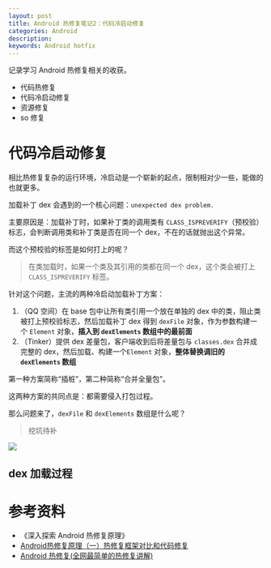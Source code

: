 ```yaml
---
layout: post
title: Android 热修复笔记2：代码冷启动修复
categories: Android
description: 
keywords: Android hotfix
---
```


记录学习 Android 热修复相关的收获。

- 代码热修复
- 代码冷启动修复
- 资源修复
- so 修复

# 代码冷启动修复

相比热修复复杂的运行环境，冷启动是一个崭新的起点，限制相对少一些，能做的也就更多。

加载补丁 dex 会遇到的一个核心问题：``unexpected dex problem.``

主要原因是：加载补丁时，如果补丁类的调用类有 ``CLASS_ISPREVERIFY``（预校验）标志，会判断调用类和补丁类是否在同一个 dex，不在的话就抛出这个异常。

而这个预校验的标签是如何打上的呢？

>在类加载时，如果一个类及其引用的类都在同一个 dex，这个类会被打上 ``CLASS_ISPREVERIFY`` 标签。

针对这个问题，主流的两种冷启动加载补丁方案：

1. （QQ 空间）在 base 包中让所有类引用一个放在单独的 dex 中的类，阻止类被打上预校验标志，然后加载补丁 dex 得到 ``dexFile`` 对象，作为参数构建一个 ``Element`` 对象，**插入到 ``dexElements`` 数组中的最前面**
2. （Tinker）提供 dex 差量包，客户端收到后将差量包与 ``classes.dex`` 合并成完整的 dex，然后加载、构建一个``Element`` 对象，**整体替换调旧的  ``dexElements`` 数组**

第一种方案简称“插桩”，第二种简称“合并全量包”。

这两种方案的共同点是：都需要侵入打包过程。

那么问题来了，``dexFile`` 和 ``dexElements`` 数组是什么呢？

>挖坑待补

![](https://upload-images.jianshu.io/upload_images/3622938-f0d5f6ec5e255511.png?imageMogr2/auto-orient/strip%7CimageView2/2/w/826/format/webp)

 

## dex 加载过程



# 参考资料

- 《深入探索 Android 热修复原理》
- [Android热修复原理（一）热修复框架对比和代码修复](https://blog.csdn.net/itachi85/article/details/79522200)
- [Android 热修复(全网最简单的热修复讲解)](https://www.jianshu.com/p/d17519d4952e)